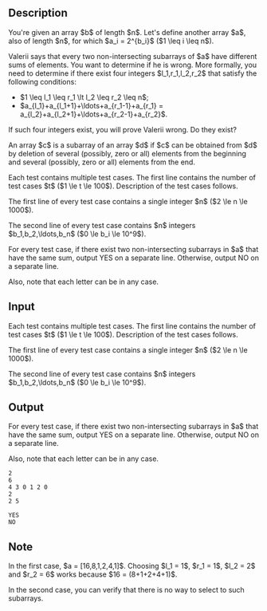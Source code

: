 ## Description

<div><p>You're given an array $b$ of length $n$. Let's define another array $a$, also of length $n$, for which $a_i = 2^{b_i}$ ($1 \leq i \leq n$). </p><p>Valerii says that every two non-intersecting subarrays of $a$ have different sums of elements. You want to determine if he is wrong. More formally, you need to determine if there exist four integers $l_1,r_1,l_2,r_2$ that satisfy the following conditions: </p><ul><span> <li> $1 \leq l_1 \leq r_1 \lt l_2 \leq r_2 \leq n$; </li><li> $a_{l_1}+a_{l_1+1}+\ldots+a_{r_1-1}+a_{r_1} = a_{l_2}+a_{l_2+1}+\ldots+a_{r_2-1}+a_{r_2}$. </li></span></ul><p>If such four integers exist, you will prove Valerii wrong. Do they exist?</p><p>An array $c$ is a subarray of an array $d$ if $c$ can be obtained from $d$ by deletion of several (possibly, zero or all) elements from the beginning and several (possibly, zero or all) elements from the end.</p></div><div class="input-specification"><p>Each test contains multiple test cases. The first line contains the number of test cases $t$ ($1 \le t \le 100$). Description of the test cases follows.</p><p>The first line of every test case contains a single integer $n$ ($2 \le n \le 1000$).</p><p>The second line of every test case contains $n$ integers $b_1,b_2,\ldots,b_n$ ($0 \le b_i \le 10^9$). </p></div><div class="output-specification"><p>For every test case, if there exist two non-intersecting subarrays in $a$ that have the same sum, output <span class="tex-font-style-tt">YES</span> on a separate line. Otherwise, output <span class="tex-font-style-tt">NO</span> on a separate line. </p><p>Also, note that each letter can be in any case. </p></div>

## Input

<p>Each test contains multiple test cases. The first line contains the number of test cases $t$ ($1 \le t \le 100$). Description of the test cases follows.</p><p>The first line of every test case contains a single integer $n$ ($2 \le n \le 1000$).</p><p>The second line of every test case contains $n$ integers $b_1,b_2,\ldots,b_n$ ($0 \le b_i \le 10^9$). </p>

## Output

<p>For every test case, if there exist two non-intersecting subarrays in $a$ that have the same sum, output <span class="tex-font-style-tt">YES</span> on a separate line. Otherwise, output <span class="tex-font-style-tt">NO</span> on a separate line. </p><p>Also, note that each letter can be in any case. </p>





```input1
2
6
4 3 0 1 2 0
2
2 5
```




```output1
YES
NO
```



## Note

<p>In the first case, $a = [16,8,1,2,4,1]$. Choosing $l_1 = 1$, $r_1 = 1$, $l_2 = 2$ and $r_2 = 6$ works because $16 = (8+1+2+4+1)$.</p><p>In the second case, you can verify that there is no way to select to such subarrays.</p>
